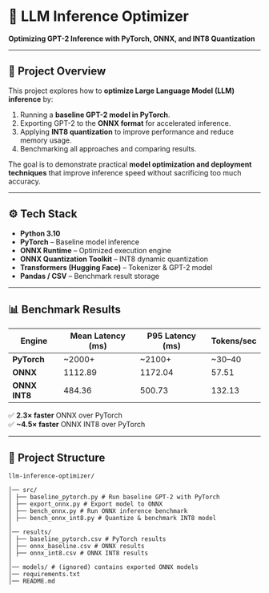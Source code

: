 # 🚀 LLM Inference Optimizer  
**Optimizing GPT-2 Inference with PyTorch, ONNX, and INT8 Quantization**  

---

## 📖 Project Overview  
This project explores how to **optimize Large Language Model (LLM) inference** by:  
1. Running a **baseline GPT-2 model in PyTorch**.  
2. Exporting GPT-2 to the **ONNX format** for accelerated inference.  
3. Applying **INT8 quantization** to improve performance and reduce memory usage.  
4. Benchmarking all approaches and comparing results.  

The goal is to demonstrate practical **model optimization and deployment techniques** that improve inference speed without sacrificing too much accuracy.  

---

## ⚙️ Tech Stack  
- **Python 3.10**  
- **PyTorch** – Baseline model inference  
- **ONNX Runtime** – Optimized execution engine  
- **ONNX Quantization Toolkit** – INT8 dynamic quantization  
- **Transformers (Hugging Face)** – Tokenizer & GPT-2 model  
- **Pandas / CSV** – Benchmark result storage  

---

## 📊 Benchmark Results  

| Engine       | Mean Latency (ms) | P95 Latency (ms) | Tokens/sec |
|--------------|------------------|------------------|------------|
| **PyTorch**  | ~2000+           | ~2100+           | ~30–40     |
| **ONNX**     | 1112.89          | 1172.04          | 57.51      |
| **ONNX INT8**| 484.36           | 500.73           | 132.13     |

✅ **2.3× faster** ONNX over PyTorch  
✅ **~4.5× faster** ONNX INT8 over PyTorch  

---

## 📂 Project Structure

```
llm-inference-optimizer/

│── src/
│ ├── baseline_pytorch.py # Run baseline GPT-2 with PyTorch
│ ├── export_onnx.py # Export model to ONNX
│ ├── bench_onnx.py # Run ONNX inference benchmark
│ ├── bench_onnx_int8.py # Quantize & benchmark INT8 model
│
│── results/
│ ├── baseline_pytorch.csv # PyTorch results
│ ├── onnx_baseline.csv # ONNX results
│ ├── onnx_int8.csv # ONNX INT8 results
│
│── models/ # (ignored) contains exported ONNX models
│── requirements.txt
│── README.md
```
